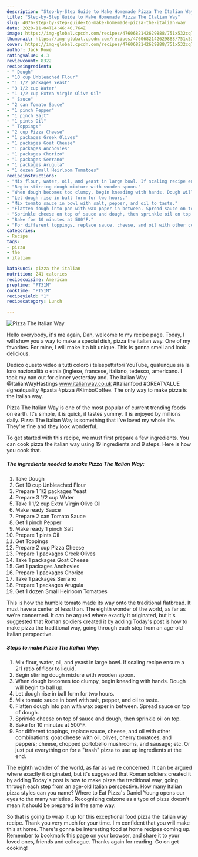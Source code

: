 ```yaml
---
description: "Step-by-Step Guide to Make Homemade Pizza The Italian Way"
title: "Step-by-Step Guide to Make Homemade Pizza The Italian Way"
slug: 4076-step-by-step-guide-to-make-homemade-pizza-the-italian-way
date: 2020-11-04T14:46:40.764Z
image: https://img-global.cpcdn.com/recipes/4760682142629888/751x532cq70/pizza-the-italian-way-recipe-main-photo.jpg
thumbnail: https://img-global.cpcdn.com/recipes/4760682142629888/751x532cq70/pizza-the-italian-way-recipe-main-photo.jpg
cover: https://img-global.cpcdn.com/recipes/4760682142629888/751x532cq70/pizza-the-italian-way-recipe-main-photo.jpg
author: Jack Rowe
ratingvalue: 4.3
reviewcount: 8322
recipeingredient:
- " Dough"
- "10 cup Unbleached Flour"
- "1 1/2 packages Yeast"
- "3 1/2 cup Water"
- "1 1/2 cup Extra Virgin Olive Oil"
- " Sauce"
- "2 can Tomato Sauce"
- "1 pinch Pepper"
- "1 pinch Salt"
- "1 pints Oil"
- " Toppings"
- "2 cup Pizza Cheese"
- "1 packages Greek Olives"
- "1 packages Goat Cheese"
- "1 packages Anchovies"
- "1 packages Chorizo"
- "1 packages Serrano"
- "1 packages Arugula"
- "1 dozen Small Heirloom Tomatoes"
recipeinstructions:
- "Mix flour, water, oil, and yeast in large bowl. If scaling recipe ensure a 2:1 ratio of floor to liquid."
- "Begin stirring dough mixture with wooden spoon."
- "When dough becomes too clumpy, begin kneading with hands. Dough will begin to ball up."
- "Let dough rise in ball form for two hours."
- "Mix tomato sauce in bowl with salt, pepper, and oil to taste."
- "Flatten dough into pan with wax paper in between. Spread sauce on top of dough."
- "Sprinkle cheese on top of sauce and dough, then sprinkle oil on top."
- "Bake for 10 minutes at 500°F."
- "For different toppings, replace sauce, cheese, and oil with other combinations: goat cheese with oil, olives, cherry tomatoes, and peppers; cheese, chopped portobello mushrooms, and sausage; etc. Or just put everything on for a &#34;trash&#34; pizza to use up ingredients at the end."
categories:
- Recipe
tags:
- pizza
- the
- italian

katakunci: pizza the italian 
nutrition: 241 calories
recipecuisine: American
preptime: "PT31M"
cooktime: "PT51M"
recipeyield: "1"
recipecategory: Lunch

---
```



![Pizza The Italian Way](https://img-global.cpcdn.com/recipes/4760682142629888/751x532cq70/pizza-the-italian-way-recipe-main-photo.jpg)

Hello everybody, it's me again, Dan, welcome to my recipe page. Today, I will show you a way to make a special dish, pizza the italian way. One of my favorites. For mine, I will make it a bit unique. This is gonna smell and look delicious.

Dedico questo video a tutti coloro i telespettatori YouTube, qualunque sia la loro nazionalità o etnia (inglese, francese, italiano, tedesco, americano. I took my nan out for dinner yesterday and. The Italian Way @ItalianWayHastings www.italianway.co.uk #Italianfood #GREATVALUE #greatquality #pasta #pizza #KimboCoffee. The only way to make pizza is the Italian way.

Pizza The Italian Way is one of the most popular of current trending foods on earth. It's simple, it is quick, it tastes yummy. It is enjoyed by millions daily. Pizza The Italian Way is something that I've loved my whole life. They're fine and they look wonderful.


To get started with this recipe, we must first prepare a few ingredients. You can cook pizza the italian way using 19 ingredients and 9 steps. Here is how you cook that.

<!--inarticleads1-->

##### The ingredients needed to make Pizza The Italian Way:

1. Take  Dough
1. Get 10 cup Unbleached Flour
1. Prepare 1 1/2 packages Yeast
1. Prepare 3 1/2 cup Water
1. Take 1 1/2 cup Extra Virgin Olive Oil
1. Make ready  Sauce
1. Prepare 2 can Tomato Sauce
1. Get 1 pinch Pepper
1. Make ready 1 pinch Salt
1. Prepare 1 pints Oil
1. Get  Toppings
1. Prepare 2 cup Pizza Cheese
1. Prepare 1 packages Greek Olives
1. Take 1 packages Goat Cheese
1. Get 1 packages Anchovies
1. Prepare 1 packages Chorizo
1. Take 1 packages Serrano
1. Prepare 1 packages Arugula
1. Get 1 dozen Small Heirloom Tomatoes


This is how the humble tomato made its way onto the traditional flatbread. It must have a center of less than. The eighth wonder of the world, as far as we&#39;re concerned. It can be argued where exactly it originated, but it&#39;s suggested that Roman soldiers created it by adding Today&#39;s post is how to make pizza the traditional way, going through each step from an age-old Italian perspective. 

<!--inarticleads2-->

##### Steps to make Pizza The Italian Way:

1. Mix flour, water, oil, and yeast in large bowl. If scaling recipe ensure a 2:1 ratio of floor to liquid.
1. Begin stirring dough mixture with wooden spoon.
1. When dough becomes too clumpy, begin kneading with hands. Dough will begin to ball up.
1. Let dough rise in ball form for two hours.
1. Mix tomato sauce in bowl with salt, pepper, and oil to taste.
1. Flatten dough into pan with wax paper in between. Spread sauce on top of dough.
1. Sprinkle cheese on top of sauce and dough, then sprinkle oil on top.
1. Bake for 10 minutes at 500°F.
1. For different toppings, replace sauce, cheese, and oil with other combinations: goat cheese with oil, olives, cherry tomatoes, and peppers; cheese, chopped portobello mushrooms, and sausage; etc. Or just put everything on for a &#34;trash&#34; pizza to use up ingredients at the end.


The eighth wonder of the world, as far as we&#39;re concerned. It can be argued where exactly it originated, but it&#39;s suggested that Roman soldiers created it by adding Today&#39;s post is how to make pizza the traditional way, going through each step from an age-old Italian perspective. How many Italian pizza styles can you name? Where to Eat Pizza&#39;s Daniel Young opens our eyes to the many varieties.. Recognizing calzone as a type of pizza doesn&#39;t mean it should be prepared in the same way. 

So that is going to wrap it up for this exceptional food pizza the italian way recipe. Thank you very much for your time. I'm confident that you will make this at home. There's gonna be interesting food at home recipes coming up. Remember to bookmark this page on your browser, and share it to your loved ones, friends and colleague. Thanks again for reading. Go on get cooking!
